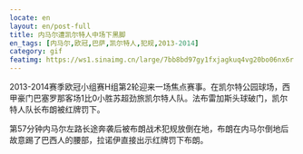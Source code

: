```yaml
---
locate: en
layout: en/post-full
title: 内马尔遭凯尔特人中场下黑脚
en_tags: [内马尔,欧冠,巴萨,凯尔特人,犯规,2013-2014]
category: gif
featimg: https://ws1.sinaimg.cn/large/7bb8bd97gy1fxjagkuq4vg20bo06nx6r.gif
---
```


2013-2014赛季欧冠小组赛H组第2轮迎来一场焦点赛事。在凯尔特公园球场，西甲豪门巴塞罗那客场1比0小胜苏超劲旅凯尔特人队。法布雷加斯头球破门，凯尔特人队长布朗被红牌罚下。

第57分钟内马尔左路长途奔袭后被布朗战术犯规放倒在地，布朗在内马尔倒地后故意踢了巴西人的腰部，拉诺伊直接出示红牌罚下布朗。